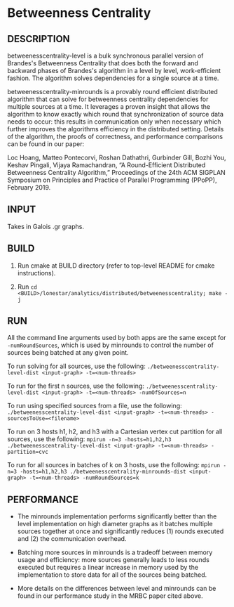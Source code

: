Betweenness Centrality
================================================================================

DESCRIPTION 
--------------------------------------------------------------------------------

betweenesscentrality-level is a bulk synchronous parallel version of Brandes's
Betweenness Centrality that does both the forward and backward phases of
Brandes's algorithm in a level by level, work-efficient fashion. The algorithm
solves dependencies for a single source at a time.

betweenesscentrality-minrounds is a provably round efficient distributed
algorithm that can solve for betweenness centrality dependencies for multiple
sources at a time. It leverages a proven insight that allows the algorithm to
know exactly which round that synchronization of source data needs to occur:
this results in communication only when necessary which further improves the
algorithms efficiency in the distributed setting. Details of the algorithm, the
proofs of correctness, and performance comparisons can be found in our paper:

Loc Hoang, Matteo Pontecorvi, Roshan Dathathri, Gurbinder Gill, Bozhi You,
Keshav Pingali, Vijaya Ramachandran, “A Round-Efficient Distributed
Betweenness Centrality Algorithm,” Proceedings of the 24th ACM SIGPLAN
Symposium on Principles and Practice of Parallel Programming (PPoPP), February
2019.


INPUT
--------------------------------------------------------------------------------

Takes in Galois .gr graphs.

BUILD
--------------------------------------------------------------------------------

1. Run cmake at BUILD directory (refer to top-level README for cmake instructions).

2. Run `cd <BUILD>/lonestar/analytics/distributed/betweenesscentrality; make -j`

RUN
--------------------------------------------------------------------------------

All the command line arguments used by both apps are the same except for
`-numRoundSources`, which is used by minrounds to control the number of sources
being batched at any given point.

To run solving for all sources, use the following:
`./betweenesscentrality-level-dist <input-graph> -t=<num-threads>`

To run for the first n sources, use the following:
`./betweenesscentrality-level-dist <input-graph> -t=<num-threads> -numOfSources=n`

To run using specified sources from a file, use the following:
`./betweenesscentrality-level-dist <input-graph> -t=<num-threads> -sourcesToUse=<filename>`

To run on 3 hosts h1, h2, and h3 with a Cartesian vertex cut partition for all
sources, use the following:
`mpirun -n=3 -hosts=h1,h2,h3 ./betweenesscentrality-level-dist <input-graph> -t=<num-threads> -partition=cvc`

To run for all sources in batches of k on 3 hosts, use the following:
`mpirun -n=3 -hosts=h1,h2,h3 ./betweenesscentrality-minrounds-dist <input-graph> -t=<num-threads> -numRoundSources=k`

PERFORMANCE
--------------------------------------------------------------------------------

* The minrounds implementation performs significantly better than the level
implementation on high diameter graphs as it batches multiple sources together
at once and significantly reduces (1) rounds executed and (2) the communication
overhead. 

* Batching more sources in minrounds is a tradeoff between memory usage
and efficiency: more sources generally leads to less rounds executed but
requires a linear increase in memory used by the implementation to store data
for all of the sources being batched.

* More details on the differences between level and minrounds can be found in
our performance study in the MRBC paper cited above.
